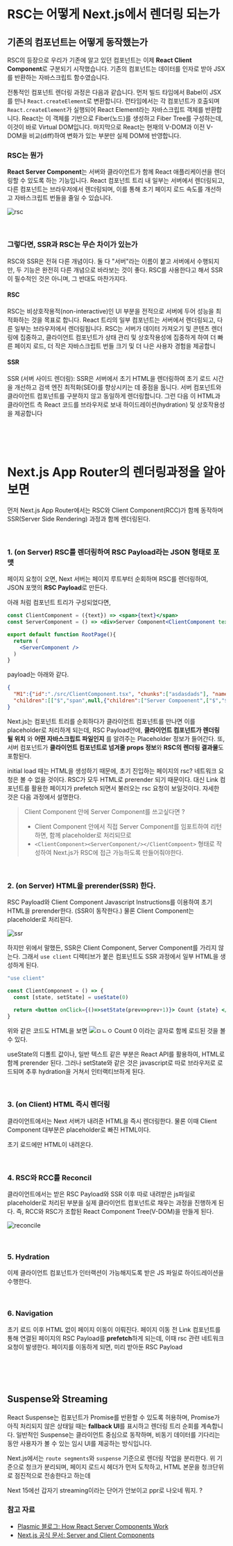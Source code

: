 # RSC는 어떻게 Next.js에서 렌더링 되는가

## 기존의 컴포넌트는 어떻게 동작했는가

RSC의 등장으로 우리가 기존에 알고 있던 컴포넌트는 이제 **React Client Component**로 구분되기 시작했습니다. 기존의 컴포넌트는 데이터를 인자로 받아 JSX를 반환하는 자바스크립트 함수였습니다. 

전통적인 컴포넌트 렌더링 과정은 다음과 같습니다. 먼저 빌드 타임에서 Babel이 JSX를 만나 `React.createElement`로 변환합니다. 런타임에서는 각 컴포넌트가 호출되며 `React.createElement`가 실행되어 React Element라는 자바스크립트 객체를 반환합니다. React는 이 객체를 기반으로 Fiber(노드)를 생성하고 Fiber Tree를 구성하는데, 이것이 바로 Virtual DOM입니다. 마지막으로 React는 현재의 V-DOM과 이전 V-DOM을 비교(diff)하여 변화가 있는 부분만 실제 DOM에 반영합니다.

### RSC는 뭔가

**React Server Component**는 서버와 클라이언트가 함께 React 애플리케이션을 렌더링할 수 있도록 하는 기능입니다. React 컴포넌트 트리 내 일부는 서버에서 렌더링되고, 다른 컴포넌트는 브라우저에서 렌더링되며, 이를 통해 초기 페이지 로드 속도를 개선하고 자바스크립트 번들을 줄일 수 있습니다.

![rsc](./1-1.react-tree.png)

<br/>

### 그렇다면, SSR과 RSC는 무슨 차이가 있는가

RSC와 SSR은 전혀 다른 개념이다. 둘 다 "서버"라는 이름이 붙고 서버에서 수행되지만, 두 기능은 완전히 다른 개념으로 바라보는 것이 좋다. RSC를 사용한다고 해서 SSR이 필수적인 것은 아니며, 그 반대도 마찬가지다. 


#### RSC
RSC는 비상호작용적(non-interactive)인 UI 부분을 전적으로 서버에 두어 성능을 최적화하는 것을 목표로 합니다. React 트리의 일부 컴포넌트는 서버에서 렌더링되고, 다른 일부는 브라우저에서 렌더링됩니다. RSC는 서버가 데이터 가져오기 및 콘텐츠 렌더링에 집중하고, 클라이언트 컴포넌트가 상태 관리 및 상호작용성에 집중하게 하여 더 빠른 페이지 로드, 더 작은 자바스크립트 번들 크기 및 더 나은 사용자 경험을 제공합니


#### SSR
SSR (서버 사이드 렌더링): SSR은 서버에서 초기 HTML을 렌더링하여 초기 로드 시간을 개선하고 검색 엔진 최적화(SEO)를 향상시키는 데 중점을 둡니다. 서버 컴포넌트와 클라이언트 컴포넌트를 구분하지 않고 동일하게 렌더링합니다. 그런 다음 이 HTML과 클라이언트 측 React 코드를 브라우저로 보내 하이드레이션(hydration) 및 상호작용성을 제공합니다

<br/>
<br/>
<br/>

# Next.js App Router의 렌더링과정을 알아보면

먼저 Next.js App Router에서는 RSC와 Client Component(RCC)가 함께 동작하며
SSR(Server Side Rendering) 과정과 함께 렌더링된다.

<br/>


### 1. (on Server) RSC를 렌더링하여 **RSC Payload**라는 JSON 형태로 포맷
페이지 요청이 오면, Next 서버는 페이지 루트부터 순회하며 RSC를 렌더링하여, JSON 포맷의 **RSC Payload**로 만든다.


아래 처럼 컴포넌트 트리가 구성되었다면,
```jsx
const ClientComponent = ({text}) => <span>{text}</span>
const ServerComponent = () => <div>Server Component<ClientComponent text="With ClientComponent" /></div>

export default function RootPage(){
  return (
    <ServerComponent />
  )
}
```

payload는 아래와 같다.
```json
{
  "M1":{"id":"./src/ClientComponent.tsx", "chunks":["asdasdads"], "name":""},
  "children":[["$","span",null,{"children":["Server Compoenent",["$","$L5",null,{"text":" with Client Component"}]]}]]
}
```

Next.js는 컴포넌트 트리를 순회하다가 클라이언트 컴포넌트를 만나면 이를 placeholder로 처리하게 되는데, 
RSC Payload안에, **클라이언트 컴포넌트가 렌더링 될 위치** 와 **어떤 자바스크립트 파일인지** 를 알려주는 Placeholder 정보가 들어간다.
또, 서버 컴포넌트가 **클라이언트 컴포넌트로 넘겨줄 props 정보**와 **RSC의 렌더링 결과물**도 포함된다.

initial load 때는 HTML을 생성하기 때문에, 초기 진입하는 페이지의 rsc? 네트워크 요청은 볼 수 없을 것이다. 
RSC가 모두 HTML로 prerender 되기 때문이다. 
대신 Link 컴포넌트를 활용한 페이지가 prefetch 되면서 불러오는 rsc 요청이 보일것이다. 
자세한 것은 다음 과정에서 설명한다.
 

> Client Component 안에 Server Component를 쓰고싶다면 ?
> - Client Component 안에서 직접 Server Component를 임포트하여 리턴하면, 함께 placeholder로 처리되므로
> - `<ClientComponent><ServerComponent/></ClientCompoent>` 형태로 작성하여 Next.js가 RSC에 접근 가능하도록 만들어줘야한다.

<br/>

### 2. (on Server) HTML을 prerender(SSR) 한다.

RSC Payload와 Client Component Javascript Instructions를 이용하여 초기 HTML을 prerender한다. (SSR이 동작한다.)
물론 Client Component는 placeholder로 처리된다. 

![ssr](./1-2.ssr.png)

하지만 위에서 말했든, SSR은 Client Component, Server Component를 가리지 않는다. 
그래서 `use client` 디렉티브가 붙은 컴포넌트도 SSR 과정에서 일부 HTML을 생성하게 된다.

```jsx
"use client"

const ClientComponent = () => {
  const [state, setState] = useState(0)

  return <button onClick={()=>setState(prev=>prev+1)}> Count {state} </button>
}
```
위와 같은 코드도 HTML을 보면 
![ㅁㄴㅇ](./1-1.png)
Count 0 이라는 글자로 함께 로드된 것을 볼 수 있다.

useState의 디폴트 값이나, 일반 텍스트 같은 부분은 React API를 활용하여, HTML로 함께 prerender 된다. 
그러나 setState와 같은 것은 javascript로 따로 브라우저로 로드되며 추후 hydration을 거쳐서 인터랙티브하게 된다.

<br />


### 3. (on Client) HTML 즉시 렌더링

클라이언트에서는 Next 서버가 내려준 HTML을 즉시 렌더링한다. 
물론 이때 Client Component 대부분은 placeholder로 빠진 HTML이다.

초기 로드에만 HTML이 내려온다.


<br/>

### 4. RSC와 RCC를 Reconcil
클라이언트에서는 받은 RSC Payload와 SSR 이후 따로 내려받은 js파일로 placeholder로 처리된 부분을 실제 클라이언트 컴포넌트로 채우는 과정을 진행하게 된다. 즉, RCC와 RSC가 조합된 React Component Tree(V-DOM)을 만들게 된다.

![reconcile](./1-3.after-reconcile.png)

<br/>

### 5. Hydration

이제 클라이언트 컴포넌트가 인터랙션이 가능해지도록 받은 JS 파일로 하이드레이션을 수행한다.

<br/>

### 6. Navigation

초기 로드 이후 HTML 없이 페이지 이동이 이뤄진다.
페이지 이동 전 Link 컴포넌트를 통해 연결된 페이지의 RSC Payload를 **prefetch**하게 되는데, 이때 rsc 관련 네트워크 요청이 발생한다.
페이지를 이동하게 되면, 미리 받아둔 RSC Payload

<br/>
<br/>
<br/>

## Suspense와 Streaming

React Suspense는 컴포넌트가 Promise를 반환할 수 있도록 허용하며, Promise가 아직 처리되지 않은 상태일 때는 **fallback UI**를 표시하고 렌더링 트리 순회를 계속합니다. 일반적인 Suspense는 클라이언트 중심으로 동작하며, 비동기 데이터를 기다리는 동안 사용자가 볼 수 있는 임시 UI를 제공하는 방식입니다.

Next.js에서는 `route segments`와 `suspense` 기준으로 렌더링 작업을 분리한다. 
위 기준으로 청크가 분리되며, 
페이지 로드시 헤더가 먼저 도착하고, HTML 본문을 청크단위로 점진적으로 전송한다고 하는데 

Next 15에선 갑자기 streaming이라는 단어가 안보이고 ppr로 나오네 뭐지. ?


### 참고 자료
- [Plasmic 블로그: How React Server Components Work](https://www.plasmic.app/blog/how-react-server-components-work)
- [Next.js 공식 문서: Server and Client Components](https://nextjs.org/docs/app/getting-started/server-and-client-components#how-do-server-and-client-components-work-in-nextjs)
